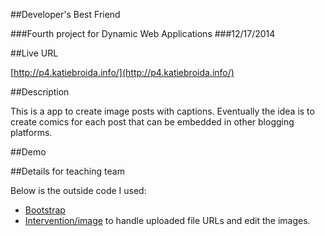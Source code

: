 ##Developer's Best Friend

###Fourth project for Dynamic Web Applications
###12/17/2014

##Live URL

[http://p4.katiebroida.info/](http://p4.katiebroida.info/)

##Description

This is a app to create image posts with captions. Eventually the idea is to create comics for each post that can be embedded in other blogging platforms.

##Demo



##Details for teaching team

Below is the outside code I used:
* [Bootstrap](http://getbootstrap.com/)
* [Intervention/image](https://packagist.org/packages/intervention/image) to handle uploaded file URLs and edit the images.